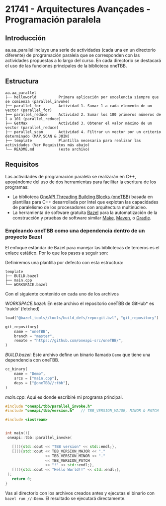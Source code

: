 # 21741 - Arquitectures Avançades - Programación paralela

## Introducción

  aa.aa_parallel incluye una serie de actividades (cada una en un directorio diferente) de programación paralela que se corresponden con las actividades propuestas a lo largo del curso. 
  En cada directorio se destacará el uso de las funciones principales de la biblioteca oneTBB.
    
 ## Estructura 
 
 ```
aa.aa_parallel
├── helloworld          Primera aplicación por excelencia siempre que se comienza (parallel_invoke)
├── parallel_for        Actividad 1. Sumar 1 a cada elemento de un vector (parallel_for)
├── parallel_reduce     Actividad 2. Sumar los 100 primeros números de 1 a 101 (parallel_reduce)
├── GetMax              Actividad 3. Obtener el valor máximo de un vector (parallel_reduce)
├── parallel_scan       Actividad 4. Filtrar un vector por un criterio determinado (MAP,SCAN & JOIN)
├── template            Plantilla necesaria para realizar las actividades (Ver Requisitos más abajo)
└── README.md           (este archivo)
```
 

## Requisitos

   Las actividades de programación paralela se realizarán en C++, apoyándome del uso de dos herramientas para facilitar la escritura de los programas:  
   
   * La biblioteca [OneAPI Threading Building Blocks (oneTBB)](https://oneapi-src.github.io/oneTBB/) basada en plantillas para C++ desarrollada por Intel que explotan las capacidades de paralelismo de los procesadores con arquitectura multinúcleo.
   * La herramienta de software gratuita [Bazel](https://bazel.build/) para la automatización de la construcción y pruebas de software similar [Make](https://www.gnu.org/software/make), [Maven](https://maven.apache.org/), o [Gradle](https://gradle.org/).


### Empleando oneTBB como una dependencia dentro de un proyecto Bazel

El enfoque estándar de Bazel para manejar las bibliotecas de terceros es el enlace estático. Por lo que los pasos a seguir son:

Definiremos una plantilla por defecto con esta estructura:

```
template
├── BUILD.bazel
├── main.cpp
└── WORKSPACE.bazel
```
Con el siguiente contenido en cada uno de los archivos

_WORKSPACE.bazel_: En este archivo el repositorio oneTBB de GitHub* es 'traido' (fetched)
```python
load("@bazel_tools//tools/build_defs/repo:git.bzl", "git_repository")

git_repository(
    name = "oneTBB",
    branch = "master",
    remote = "https://github.com/oneapi-src/oneTBB/",
)
```

_BUILD.bazel_: Este archivo define un binario llamado `Demo` que tiene una dependencia con oneTBB.

```python
cc_binary(
    name = "Demo",
    srcs = ["main.cpp"],
    deps = ["@oneTBB//:tbb"],
)
```

_main.cpp_: Aquí es donde escribiré mi programa principal.

```c++
#include "oneapi/tbb/parallel_invoke.h"
#include "oneapi/tbb/version.h"   // TBB_VERSION_MAJOR, MINOR & PATCH

#include <iostream>


int main(){
 oneapi::tbb::parallel_invoke(

   [](){std::cout << "TBB version" << std::endl;},
   [](){std::cout << TBB_VERSION_MAJOR << "."
                  << TBB_VERSION_MINOR << "."
                  << TBB_VERSION_PATCH
                  << "!" << std::endl;},
   [](){std::cout << "Hello World!!" << std::endl;},
 );
   return 0;
}
```

Vas al directorio con los archivos creados antes y ejecutas el binario con `bazel run //:Demo`.
El resultado se ejecutará directamente.
